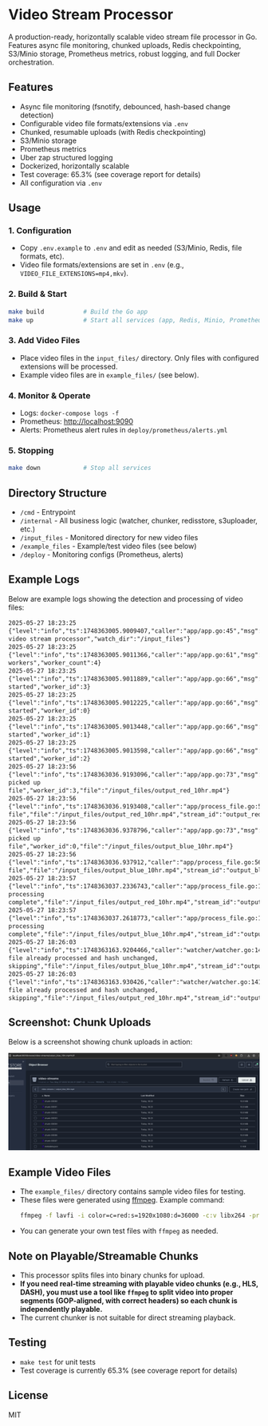 # Video Stream Processor

A production-ready, horizontally scalable video stream file processor in Go. Features async file monitoring, chunked uploads, Redis checkpointing, S3/Minio storage, Prometheus metrics, robust logging, and full Docker orchestration.

## Features

- Async file monitoring (fsnotify, debounced, hash-based change detection)
- Configurable video file formats/extensions via `.env`
- Chunked, resumable uploads (with Redis checkpointing)
- S3/Minio storage
- Prometheus metrics
- Uber zap structured logging
- Dockerized, horizontally scalable
- Test coverage: 65.3% (see coverage report for details)
- All configuration via `.env`

## Usage

### 1. Configuration

- Copy `.env.example` to `.env` and edit as needed (S3/Minio, Redis, file formats, etc).
- Video file formats/extensions are set in `.env` (e.g., `VIDEO_FILE_EXTENSIONS=mp4,mkv`).

### 2. Build & Start

```sh
make build           # Build the Go app
make up              # Start all services (app, Redis, Minio, Prometheus)
```

### 3. Add Video Files

- Place video files in the `input_files/` directory. Only files with configured extensions will be processed.
- Example video files are in `example_files/` (see below).

### 4. Monitor & Operate

- Logs: `docker-compose logs -f`
- Prometheus: [http://localhost:9090](http://localhost:9090)
- Alerts: Prometheus alert rules in `deploy/prometheus/alerts.yml`

### 5. Stopping

```sh
make down            # Stop all services
```

## Directory Structure

- `/cmd` - Entrypoint
- `/internal` - All business logic (watcher, chunker, redisstore, s3uploader, etc.)
- `/input_files` - Monitored directory for new video files
- `/example_files` - Example/test video files (see below)
- `/deploy` - Monitoring configs (Prometheus, alerts)

## Example Logs

Below are example logs showing the detection and processing of video files:

```
2025-05-27 18:23:25 {"level":"info","ts":1748363005.9009407,"caller":"app/app.go:45","msg":"Starting video stream processor","watch_dir":"/input_files"}
2025-05-27 18:23:25 {"level":"info","ts":1748363005.9011366,"caller":"app/app.go:61","msg":"Launching workers","worker_count":4}
2025-05-27 18:23:25 {"level":"info","ts":1748363005.9011889,"caller":"app/app.go:66","msg":"Worker started","worker_id":3}
2025-05-27 18:23:25 {"level":"info","ts":1748363005.9012225,"caller":"app/app.go:66","msg":"Worker started","worker_id":0}
2025-05-27 18:23:25 {"level":"info","ts":1748363005.9013448,"caller":"app/app.go:66","msg":"Worker started","worker_id":1}
2025-05-27 18:23:25 {"level":"info","ts":1748363005.9013598,"caller":"app/app.go:66","msg":"Worker started","worker_id":2}
2025-05-27 18:23:56 {"level":"info","ts":1748363036.9193096,"caller":"app/app.go:73","msg":"Worker picked up file","worker_id":3,"file":"/input_files/output_red_10hr.mp4"}
2025-05-27 18:23:56 {"level":"info","ts":1748363036.9193408,"caller":"app/process_file.go:56","msg":"Processing file","file":"/input_files/output_red_10hr.mp4","stream_id":"output_red_10hr.mp4"}
2025-05-27 18:23:56 {"level":"info","ts":1748363036.9378796,"caller":"app/app.go:73","msg":"Worker picked up file","worker_id":0,"file":"/input_files/output_blue_10hr.mp4"}
2025-05-27 18:23:56 {"level":"info","ts":1748363036.937912,"caller":"app/process_file.go:56","msg":"Processing file","file":"/input_files/output_blue_10hr.mp4","stream_id":"output_blue_10hr.mp4"}
2025-05-27 18:23:57 {"level":"info","ts":1748363037.2336743,"caller":"app/process_file.go:133","msg":"File processing complete","file":"/input_files/output_red_10hr.mp4","stream_id":"output_red_10hr.mp4"}
2025-05-27 18:23:57 {"level":"info","ts":1748363037.2618773,"caller":"app/process_file.go:133","msg":"File processing complete","file":"/input_files/output_blue_10hr.mp4","stream_id":"output_blue_10hr.mp4"}
2025-05-27 18:26:03 {"level":"info","ts":1748363163.9204466,"caller":"watcher/watcher.go:141","msg":"Watcher: file already processed and hash unchanged, skipping","file":"/input_files/output_blue_10hr.mp4","stream_id":"output_blue_10hr.mp4"}
2025-05-27 18:26:03 {"level":"info","ts":1748363163.930426,"caller":"watcher/watcher.go:141","msg":"Watcher: file already processed and hash unchanged, skipping","file":"/input_files/output_red_10hr.mp4","stream_id":"output_red_10hr.mp4"}
```

## Screenshot: Chunk Uploads

Below is a screenshot showing chunk uploads in action:

![Chunk Uploads Screenshot](Screenshot%202025-05-27%20at%2018.28.17.png)

## Example Video Files

- The `example_files/` directory contains sample video files for testing.
- These files were generated using [ffmpeg](https://ffmpeg.org/). Example command:
  ```sh
  ffmpeg -f lavfi -i color=c=red:s=1920x1080:d=36000 -c:v libx264 -preset veryfast -crf 23 -pix_fmt yuv420p output_red_10hr.mp4
  ```
- You can generate your own test files with `ffmpeg` as needed.

## Note on Playable/Streamable Chunks

- This processor splits files into binary chunks for upload.
- **If you need real-time streaming with playable video chunks (e.g., HLS, DASH), you must use a tool like `ffmpeg` to split video into proper segments (GOP-aligned, with correct headers) so each chunk is independently playable.**
- The current chunker is not suitable for direct streaming playback.

## Testing

- `make test` for unit tests
- Test coverage is currently 65.3% (see coverage report for details)

## License

MIT
